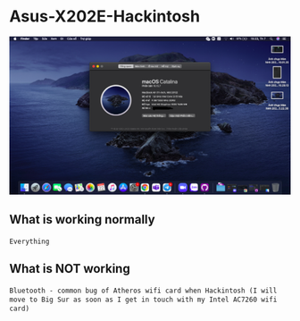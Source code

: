 # Asus-X202E-Hackintosh
![alt text](https://github.com/Pewdeadcake/Asus-X202E-Hackintosh/blob/Catalina/screenshot.png?raw=true)

## What is working normally
```
Everything
```

## What is NOT working
```
Bluetooth - common bug of Atheros wifi card when Hackintosh (I will move to Big Sur as soon as I get in touch with my Intel AC7260 wifi card)
```
